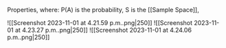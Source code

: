 Properties, where: P(A) is the probability, S is the [[Sample Space]], 

![[Screenshot 2023-11-01 at 4.21.59 p.m..png|250]]
![[Screenshot 2023-11-01 at 4.23.27 p.m..png|250]]
![[Screenshot 2023-11-01 at 4.24.06 p.m..png|250]]

